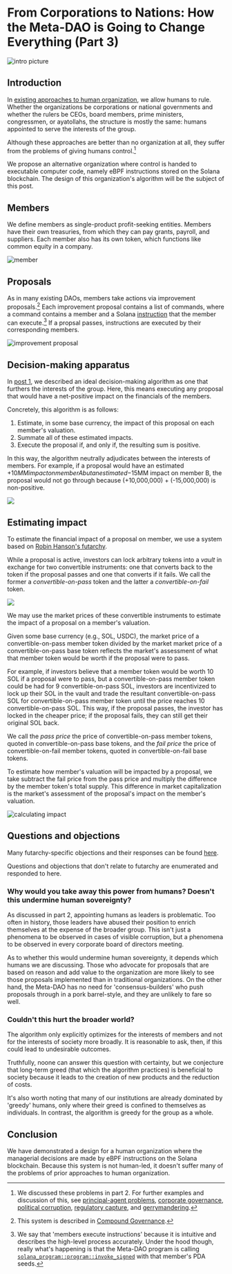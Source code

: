 # From Corporations to Nations: How the Meta-DAO is Going to Change Everything (Part 3)

![intro picture](media/MetaDAOGovernance.drawio.png)

## Introduction

In [existing approaches to human organization](https://medium.com/@metaproph3t/from-corporations-to-nations-how-the-meta-dao-is-going-to-change-everything-part-2-8abe5b6814fc), we allow humans to rule. Whether the organizations be corporations or national governments and whether the rulers be CEOs, board members, prime ministers, congressmen, or ayatollahs, the structure is mostly the same: humans appointed to serve the interests of the group.

Although these approaches are better than no organization at all, they suffer from the problems of giving humans control.[^1]

We propose an alternative organization where control is handed to executable computer code, namely eBPF instructions stored on the Solana blockchain. The design of this organization's algorithm will be the subject of this post.

## Members

We define members as single-product profit-seeking entities. Members have their own treasuries, from which they can pay grants, payroll, and suppliers. Each member also has its own token, which functions like common equity in a company.

![member](media/member.png)

## Proposals

As in many existing DAOs, members take actions via improvement proposals.[^2] Each improvement proposal contains a list of commands, where a command contains a member and a Solana [instruction](https://docs.solana.com/terminology#instruction) that the member can execute.[^3] If a propsal passes, instructions are executed by their corresponding members.

![improvement proposal](media/improvement-proposal.png)

## Decision-making apparatus

In [post 1](https://medium.com/@metaproph3t/from-corporations-to-nations-how-the-meta-dao-is-going-to-change-everything-part-1-a8657562b12e), we described an ideal decision-making algorithm as one that furthers the interests of the group. Here, this means executing any proposal that would have a net-positive impact on the financials of the members.

Concretely, this algorithm is as follows:
1. Estimate, in some base currency, the impact of this proposal on each member's valuation.
2. Summate all of these estimated impacts.
3. Execute the proposal if, and only if, the resulting sum is positive.

In this way, the algorithm neutrally adjudicates between the interests of members. For example, if a proposal would have an estimated +$10MM impact on member A but an estimated -$15MM impact on member B, the proposal would not go through because (+10,000,000) + (-15,000,000) is non-positive.

![](media/decision-making.png)

## Estimating impact

To estimate the financial impact of a proposal on member, we use a system based on [Robin Hanson's futarchy](https://mason.gmu.edu/~rhanson/futarchy.html). 

While a proposal is active, investors can lock arbitrary tokens into a *vault* in exchange for two convertible instruments: one that converts back to the token if the proposal passes and one that converts if it fails. We call the former a *convertible-on-pass* token and the latter a *convertible-on-fail* token.

![](media/conditional-token-minting.png)

We may use the market prices of these convertible instruments to estimate the impact of a proposal on a member's valuation. 

Given some base currency (e.g., SOL, USDC), the market price of a convertible-on-pass member token divided by the market market price of a convertible-on-pass base token reflects the market's assessment of what that member token would be worth if the proposal were to pass. 

For example, if investors believe that a member token would be worth 10 SOL if a proposal were to pass, but a convertible-on-pass member token could be had for 9 convertible-on-pass SOL, investors are incentivized to lock up their SOL in the vault and trade the resultant convertible-on-pass SOL for convertible-on-pass member token until the price reaches 10 convertible-on-pass SOL. This way, if the proposal passes, the investor has locked in the cheaper price; if the proposal fails, they can still get their original SOL back.

We call the *pass price* the price of convertible-on-pass member tokens, quoted in convertible-on-pass base tokens, and the *fail price* the price of convertible-on-fail member tokens, quoted in convertible-on-fail base tokens.

To estimate how member's valuation will be impacted by a proposal, we take subtract the fail price from the pass price and multiply the difference by the member token's total supply. This difference in market capitalization is the market's assessment of the proposal's impact on the member's valuation.

![calculating impact](media/CalculatingImpact.drawio.png)

## Questions and objections

Many futarchy-specific objections and their responses can be found [here](https://mason.gmu.edu/~rhanson/futarchy2013.pdf).

Questions and objections that don't relate to futarchy are enumerated and responded to here.

### Why would you take away this power from humans? Doesn't this undermine human sovereignty?

As discussed in part 2, appointing humans as leaders is problematic. Too often in history, those leaders have abused their position to enrich themselves at the expense of the broader group. This isn't just a phenomena to be observed in cases of visible corruption, but a phenomena to be observed in every corporate board of directors meeting.

As to whether this would undermine human sovereignty, it depends which humans we are discussing. Those who advocate for proposals that are based on reason and add value to the organization are more likely to see those proposals implemented than in traditional organizations. On the other hand, the Meta-DAO has no need for 'consensus-builders' who push proposals through in a pork barrel-style, and they are unlikely to fare so well.

### Couldn't this hurt the broader world?

The algorithm only explicitly optimizes for the interests of members and not for the interests of society more broadly. It is reasonable to ask, then, if this could lead to undesirable outcomes.

Truthfully, noone can answer this question with certainty, but we conjecture that long-term greed (that which the algorithm practices) is beneficial to society because it leads to the creation of new products and the reduction of costs.

It's also worth noting that many of our institutions are already dominated by 'greedy' humans, only where their greed is confined to themselves as individuals. In contrast, the algorithm is greedy for the group as a whole.

## Conclusion

We have demonstrated a design for a human organization where the managerial decisions are made by eBPF instructions on the Solana blockchain. Because this system is not human-led, it doesn't suffer many of the problems of prior approaches to human organization. 

[^1]: We discussed these problems in part 2. For further examples and discussion of this, see [principal-agent problems](https://en.wikipedia.org/wiki/Principal%E2%80%93agent_problem), [corporate governance](https://en.wikipedia.org/wiki/Corporate_governance), [political corruption](https://en.wikipedia.org/wiki/Political_corruption), [regulatory capture](https://en.wikipedia.org/wiki/Regulatory_capture), and [gerrymandering](https://en.wikipedia.org/wiki/Gerrymandering).
[^2]: This system is described in [Compound Governance](https://medium.com/compound-finance/compound-governance-5531f524cf68).
[^3]: We say that 'members execute instructions' because it is intuitive and describes the high-level process accurately. Under the hood though, really what's happening is that the Meta-DAO program is calling [`solana_program::program::invoke_signed`](https://docs.rs/solana-program/latest/solana_program/program/fn.invoke_signed.html) with that member's PDA seeds. 

